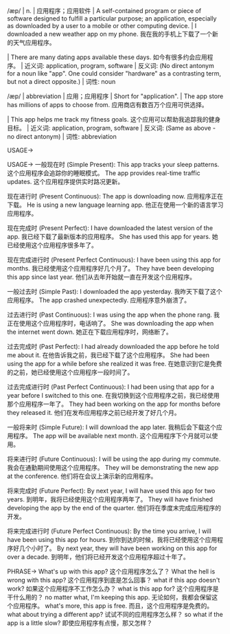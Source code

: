 /æp/ | n. | 应用程序；应用软件 | A self-contained program or piece of software designed to fulfill a particular purpose; an application, especially as downloaded by a user to a mobile or other computing device. |  I downloaded a new weather app on my phone. 我在我的手机上下载了一个新的天气应用程序。

|  There are many dating apps available these days. 如今有很多约会应用程序。 | 近义词: application, program, software | 反义词:  (No direct antonym for a noun like "app". One could consider "hardware" as a contrasting term, but not a direct opposite.) | 词性: noun


/æp/ | abbreviation | 应用；应用程序 | Short for "application". | The app store has millions of apps to choose from. 应用商店有数百万个应用可供选择。

| This app helps me track my fitness goals. 这个应用可以帮助我追踪我的健身目标。 | 近义词: application, program, software | 反义词:  (Same as above - no direct antonym) | 词性: abbreviation


USAGE->

USAGE->
一般现在时 (Simple Present):
This app tracks your sleep patterns.  这个应用程序会追踪你的睡眠模式。
The app provides real-time traffic updates.  这个应用程序提供实时路况更新。


现在进行时 (Present Continuous):
The app is downloading now. 应用程序正在下载。
He is using a new language learning app. 他正在使用一个新的语言学习应用程序。


现在完成时 (Present Perfect):
I have downloaded the latest version of the app. 我已经下载了最新版本的应用程序。
She has used this app for years. 她已经使用这个应用程序很多年了。


现在完成进行时 (Present Perfect Continuous):
I have been using this app for months. 我已经使用这个应用程序好几个月了。
They have been developing this app since last year. 他们从去年开始就一直在开发这个应用程序。


一般过去时 (Simple Past):
I downloaded the app yesterday. 我昨天下载了这个应用程序。
The app crashed unexpectedly. 应用程序意外崩溃了。


过去进行时 (Past Continuous):
I was using the app when the phone rang. 我正在使用这个应用程序时，电话响了。
She was downloading the app when the internet went down.  她正在下载应用程序时，网络断了。


过去完成时 (Past Perfect):
I had already downloaded the app before he told me about it. 在他告诉我之前，我已经下载了这个应用程序。
She had been using the app for a while before she realized it was free.  在她意识到它是免费的之前，她已经使用这个应用程序一段时间了。


过去完成进行时 (Past Perfect Continuous):
I had been using that app for a year before I switched to this one. 在我切换到这个应用程序之前，我已经使用那个应用程序一年了。
They had been working on the app for months before they released it.  他们在发布应用程序之前已经开发了好几个月。


一般将来时 (Simple Future):
I will download the app later. 我稍后会下载这个应用程序。
The app will be available next month.  这个应用程序下个月就可以使用。


将来进行时 (Future Continuous):
I will be using the app during my commute. 我会在通勤期间使用这个应用程序。
They will be demonstrating the new app at the conference. 他们将在会议上演示新的应用程序。


将来完成时 (Future Perfect):
By next year, I will have used this app for two years. 到明年，我将已经使用这个应用程序两年了。
They will have finished developing the app by the end of the quarter.  他们将在季度末完成应用程序的开发。


将来完成进行时 (Future Perfect Continuous):
By the time you arrive, I will have been using this app for hours.  到你到达的时候，我将已经使用这个应用程序好几个小时了。
By next year, they will have been working on this app for over a decade.  到明年，他们将已经开发这个应用程序超过十年了。



PHRASE->
What's up with this app?  这个应用程序怎么了？
What the hell is wrong with this app?  这个应用程序到底是怎么回事？
what if this app doesn't work? 如果这个应用程序不工作怎么办？
what is this app for? 这个应用程序是干什么用的？
no matter what, I'm keeping this app. 无论如何，我都会保留这个应用程序。
what's more, this app is free. 而且，这个应用程序是免费的。
what about trying a different app?  试试不同的应用程序怎么样？
so what if the app is a little slow? 即使应用程序有点慢，那又怎样？
